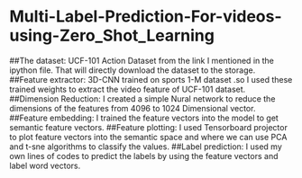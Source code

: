 # Multi-Label-Prediction-For-videos-using-Zero_Shot_Learning


##The dataset: UCF-101 Action Dataset from the link I mentioned in the ipython file. That will directly download the dataset to the storage. 
##Feature extractor: 3D-CNN trained on sports 1-M dataset .so I used these trained weights to extract the video feature of UCF-101 dataset.
##Dimension Reduction: I created a simple Nural network to reduce the dimensions of the features from 4096 to 1024 Dimensional vector.
##Feature embedding: I trained the feature vectors into the model to get semantic feature vectors.
##Feature plotting: I used Tensorboard projector to plot feature vectors into the semantic space and where we can use PCA and t-sne algorithms to classify the values.
##Label prediction: I used my own lines of codes to predict the labels by using the feature vectors and label word vectors.



